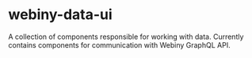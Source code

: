 # webiny-data-ui

A collection of components responsible for working with data.
Currently contains components for communication with Webiny GraphQL API.